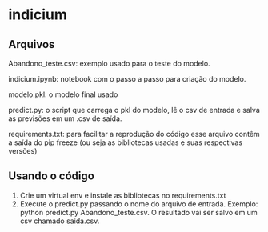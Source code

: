 # indicium

## Arquivos

Abandono_teste.csv: exemplo usado para o teste do modelo.

indicium.ipynb: notebook com o passo a passo para criação do modelo.

modelo.pkl: o modelo final usado

predict.py: o script que carrega o pkl do modelo, lê o csv de entrada
e salva as previsões em um .csv de saída.

requirements.txt: para facilitar a reprodução do código esse arquivo
contêm a saída do pip freeze (ou seja as bibliotecas usadas e suas
respectivas versões)

## Usando o código

1. Crie um virtual env e instale as bibliotecas no requirements.txt
2. Execute o predict.py passando o nome do arquivo de entrada. Exemplo:
python predict.py Abandono_teste.csv. O resultado vai ser salvo em um csv
chamado saida.csv.
